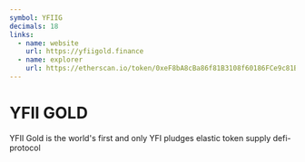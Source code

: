 ```yaml
---
symbol: YFIIG
decimals: 18
links:
  - name: website
    url: https://yfiigold.finance
  - name: explorer
    url: https://etherscan.io/token/0xeF8bA8cBa86f81B3108f60186FCe9c81B5096D5c
---
```


# YFII GOLD

YFII Gold is the world's first and only YFI pludges elastic token supply defi-protocol
